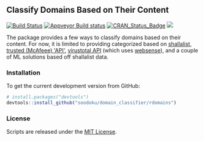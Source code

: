 ## Classify Domains Based on Their Content
[![Build Status](https://travis-ci.org/soodoku/domain_classifier.svg?branch=master)](https://travis-ci.org/soodoku/domain_classifier)
[![Appveyor Build status](https://ci.appveyor.com/api/projects/status/yh856e6cv7uucaj2?svg=true)](https://ci.appveyor.com/project/soodoku/rdomains)
[![CRAN_Status_Badge](http://www.r-pkg.org/badges/version/rdomains)](http://cran.r-project.org/web/packages/rdomains)
![](http://cranlogs.r-pkg.org/badges/grand-total/rdomains)

The package provides a few ways to classify domains based on their content. For now, it is limited to providing categorized based on [shallalist](http://www.shallalist.de/), [trusted (McAfeee) 'API'](http://trustedsource.org), [virustotal API](http://virustotal.com) (which uses [websense](https://www.forcepoint.com/)), and a couple of ML solutions based off shallalist data. 

### Installation

To get the current development version from GitHub:

```r
# install.packages("devtools")
devtools::install_github("soodoku/domain_classifier/rdomains")
```

### License

Scripts are released under the [MIT License](https://opensource.org/licenses/MIT).